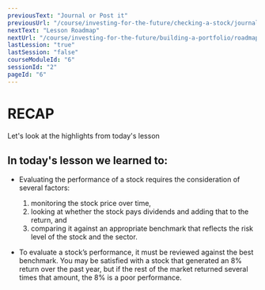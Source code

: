 ```yaml
---
previousText: "Journal or Post it"
previousUrl: "/course/investing-for-the-future/checking-a-stock/journal-or-post-it"
nextText: "Lesson Roadmap"
nextUrl: "/course/investing-for-the-future/building-a-portfolio/roadmap"
lastLession: "true"
lastSession: "false"
courseModuleId: "6"
sessionId: "2"
pageId: "6"
---
```



# RECAP

<sparkle-character-intro position="right" character="jen">
Let's look at the highlights from today's lesson
</sparkle-character-intro>

## In today's lesson we learned to: 
- Evaluating the performance of a stock requires the consideration of several factors:
    1. monitoring the stock price over time, 
    2. looking at whether the stock pays dividends and adding that to the return, and 
    3. comparing it against an appropriate benchmark that reflects the risk level of the stock and the sector.

- To evaluate a stock’s performance, it must be reviewed against the best benchmark. You may be satisfied with a stock that generated an 8% return over the past year, but if the rest of the market returned several times that amount, the 8% is a poor performance.

